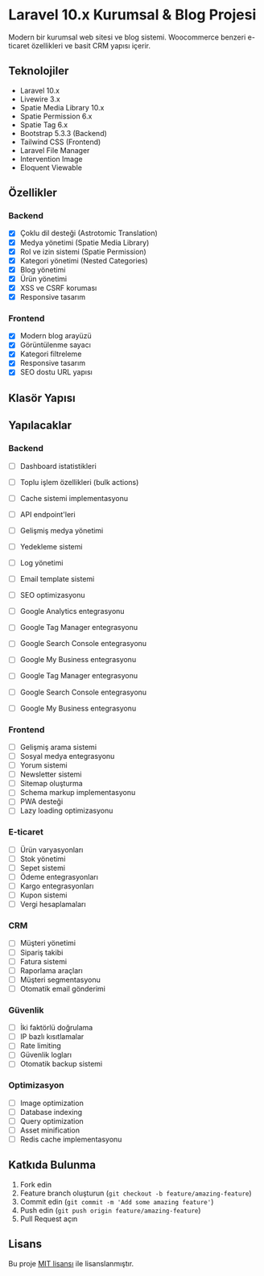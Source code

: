 # Laravel 10.x Kurumsal & Blog Projesi

Modern bir kurumsal web sitesi ve blog sistemi. Woocommerce benzeri e-ticaret özellikleri ve basit CRM yapısı içerir.

## Teknolojiler

- Laravel 10.x
- Livewire 3.x
- Spatie Media Library 10.x
- Spatie Permission 6.x
- Spatie Tag 6.x
- Bootstrap 5.3.3 (Backend)
- Tailwind CSS (Frontend)
- Laravel File Manager
- Intervention Image
- Eloquent Viewable

## Özellikler

### Backend
- [x] Çoklu dil desteği (Astrotomic Translation)
- [x] Medya yönetimi (Spatie Media Library)
- [x] Rol ve izin sistemi (Spatie Permission)
- [x] Kategori yönetimi (Nested Categories)
- [x] Blog yönetimi
- [x] Ürün yönetimi
- [x] XSS ve CSRF koruması
- [x] Responsive tasarım

### Frontend
- [x] Modern blog arayüzü
- [x] Görüntülenme sayacı
- [x] Kategori filtreleme
- [x] Responsive tasarım
- [x] SEO dostu URL yapısı

## Klasör Yapısı



## Yapılacaklar

### Backend
- [ ] Dashboard istatistikleri
- [ ] Toplu işlem özellikleri (bulk actions)
- [ ] Cache sistemi implementasyonu
- [ ] API endpoint'leri
- [ ] Gelişmiş medya yönetimi
- [ ] Yedekleme sistemi
- [ ] Log yönetimi
- [ ] Email template sistemi
- [ ] SEO optimizasyonu
- [ ] Google Analytics entegrasyonu
- [ ] Google Tag Manager entegrasyonu
- [ ] Google Search Console entegrasyonu
- [ ] Google My Business entegrasyonu
- [ ] Google Tag Manager entegrasyonu
- [ ] Google Search Console entegrasyonu
- [ ] Google My Business entegrasyonu


### Frontend
- [ ] Gelişmiş arama sistemi
- [ ] Sosyal medya entegrasyonu
- [ ] Yorum sistemi
- [ ] Newsletter sistemi
- [ ] Sitemap oluşturma
- [ ] Schema markup implementasyonu
- [ ] PWA desteği
- [ ] Lazy loading optimizasyonu

### E-ticaret
- [ ] Ürün varyasyonları
- [ ] Stok yönetimi
- [ ] Sepet sistemi
- [ ] Ödeme entegrasyonları
- [ ] Kargo entegrasyonları
- [ ] Kupon sistemi
- [ ] Vergi hesaplamaları

### CRM
- [ ] Müşteri yönetimi
- [ ] Sipariş takibi
- [ ] Fatura sistemi
- [ ] Raporlama araçları
- [ ] Müşteri segmentasyonu
- [ ] Otomatik email gönderimi

### Güvenlik
- [ ] İki faktörlü doğrulama
- [ ] IP bazlı kısıtlamalar
- [ ] Rate limiting
- [ ] Güvenlik logları
- [ ] Otomatik backup sistemi

### Optimizasyon
- [ ] Image optimization
- [ ] Database indexing
- [ ] Query optimization
- [ ] Asset minification
- [ ] Redis cache implementasyonu

## Katkıda Bulunma

1. Fork edin
2. Feature branch oluşturun (`git checkout -b feature/amazing-feature`)
3. Commit edin (`git commit -m 'Add some amazing feature'`)
4. Push edin (`git push origin feature/amazing-feature`)
5. Pull Request açın

## Lisans

Bu proje [MIT lisansı](LICENSE) ile lisanslanmıştır.